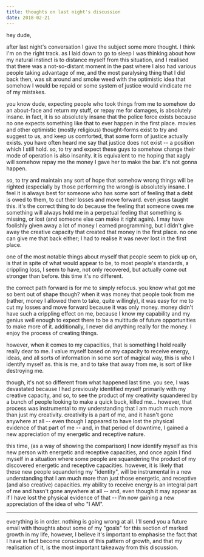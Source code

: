 ```yaml
---
title: thoughts on last night's discussion
date: 2018-02-21
---
```

hey dude,

after last night's conversation I gave the subject some more thought. I think I'm on the right track. as I laid down to go to sleep I was thinking about how my natural instinct is to distance myself from this situation, and I realised that there was a not-so-distant moment in the past where I also had various people taking advantage of me, and the most paralysing thing that I did back then, was sit around and smoke weed with the optimistic idea that somehow I would be repaid or some system of justice would vindicate me of my mistakes.

you know dude, expecting people who took things from me to somehow do an about-face and return my stuff, or repay me for damages, is absolutely insane. in fact, it is so absolutely insane that the police force exists because no one expects something like that to ever happen in the first place. movies and other optimistic (mostly religious) thought-forms exist to try and suggest to us, and keep us comforted, that some form of justice actually exists. you have often heard me say that justice does not exist -- a position which I still hold. so, to try and expect these guys to somehow change their mode of operation is also insanity. it is equivalent to me hoping that xagly will somehow repay me the money I gave her to make the bar. it's not gonna happen.

so, to try and maintain any sort of hope that somehow wrong things will be righted (especially by those performing the wrong) is absolutely insane. I feel it is always best for someone who has some sort of feeling that a debt is owed to them, to cut their losses and move forward. even jesus taught this. it's the correct thing to do because the feeling that someone owes me something will always hold me in a perpetual feeling that something is missing, or lost (and someone else can make it right again). I may have foolishly given away a lot of money I earned programming, but I didn't give away the creative capacity that created that money in the first place. no one can give me that back either; I had to realise it was never lost in the first place.

one of the most notable things about myself that people seem to pick up on, is that in spite of what would appear to be, to most people's standards, a crippling loss, I seem to have, not only recovered, but actually come out stronger than before. this time it's no different.

the correct path forward is for me to simply refocus. you know what got me so bent out of shape though? when it was money that people took from me (rather, money I allowed them to take, quite willingly), it was easy for me to cut my losses and move forward because it was only money. money didn't have such a crippling effect on me, because I know my capability and my genius well enough to expect there to be a multitude of future opportunities to make more of it. additionally, I never did anything really for the money. I enjoy the process of creating things.

however, when it comes to my capacities, that is something I hold really really dear to me. I value myself based on my capacity to receive energy, ideas, and all sorts of information in some sort of magical way, this is who I identify myself as. this is me, and to take that away from me, is sort of like destroying me.

though, it's not so different from what happened last time. you see, I was devastated because I had previously identified myself primarily with my creative capacity, and so, to see the product of my creativity squandered by a bunch of people looking to make a quick buck, killed me... however, that process was instrumental to my understanding that I am much much more than just my creativity. creativity is a part of me, and it hasn't gone anywhere at all -- even though I appeared to have lost the physical evidence of that part of me -- and, in that period of downtime, I gained a new appreciation of my energetic and receptive nature.

this time, (as a way of showing the comparison) I now identify myself as this new person with energetic and receptive capacities, and once again I find myself in a situation where some people are squandering the product of my discovered energetic and receptive capacities. however, it is likely that these new people squandering my "identity", will be instrumental in a new understanding that I am much more than just those energetic, and receptive (and also creative) capacities. my ability to receive energy is an integral part of me and hasn't gone anywhere at all -- and, even though it may appear as if I have lost the physical evidence of that -- I'm now gaining a new appreciation of the idea of who "I AM".

---

everything is in order. nothing is going wrong at all. I'll send you a future email with thoughts about some of my "goals" for this section of marked growth in my life, however, I believe it's important to emphasise the fact that I have in fact become conscious of this pattern of growth, and that my realisation of it, is the most important takeaway from this discussion.
